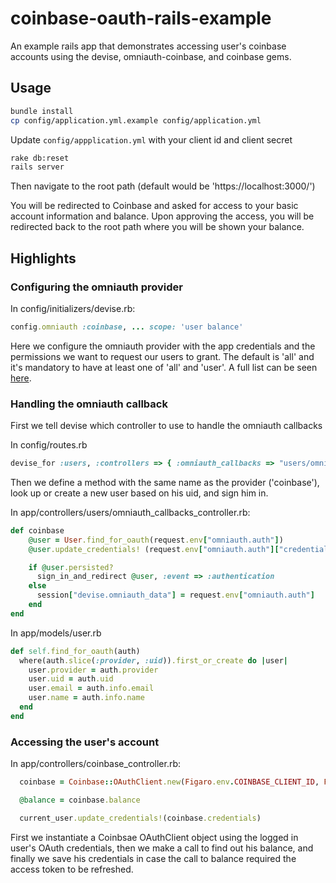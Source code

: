 # coinbase-oauth-rails-example

An example rails app that demonstrates accessing user's coinbase accounts using the devise, omniauth-coinbase, and coinbase gems.

## Usage

```bash
bundle install
cp config/application.yml.example config/application.yml
```

Update `config/appplication.yml` with your client id and client secret

```bash
rake db:reset
rails server
```

Then navigate to the root path (default would be 'https://localhost:3000/')

You will be redirected to Coinbase and asked for access to your basic account information and balance. Upon approving the access, you will be redirected back to the root path where you will be shown your balance.

## Highlights

### Configuring the omniauth provider

In config/initializers/devise.rb:

```ruby
config.omniauth :coinbase, ... scope: 'user balance'
```

Here we configure the omniauth provider with the app credentials and the permissions we want to request our users to grant. The default is 'all' and it's mandatory to have at least one of 'all' and 'user'. A full list can be seen [here](https://coinbase.com/docs/api/permissions).

### Handling the omniauth callback

First we tell devise which controller to use to handle the omniauth callbacks

In config/routes.rb
```ruby
devise_for :users, :controllers => { :omniauth_callbacks => "users/omniauth_callbacks" }
```

Then we define a method with the same name as the provider ('coinbase'), look up or create a new user based on his uid, and sign him in.

In app/controllers/users/omniauth_callbacks_controller.rb: 
```ruby
def coinbase
	@user = User.find_for_oauth(request.env["omniauth.auth"])
	@user.update_credentials! (request.env["omniauth.auth"]["credentials"])

	if @user.persisted?
	  sign_in_and_redirect @user, :event => :authentication
	else
	  session["devise.omniauth_data"] = request.env["omniauth.auth"]
	end
end
```

In app/models/user.rb 
```ruby
def self.find_for_oauth(auth)
  where(auth.slice(:provider, :uid)).first_or_create do |user|
    user.provider = auth.provider
    user.uid = auth.uid
    user.email = auth.info.email
    user.name = auth.info.name
  end
end
```

### Accessing the user's account

In app/controllers/coinbase_controller.rb:
```ruby
  coinbase = Coinbase::OAuthClient.new(Figaro.env.COINBASE_CLIENT_ID, Figaro.env.COINBASE_CLIENT_SECRET, current_user.credentials)

  @balance = coinbase.balance

  current_user.update_credentials!(coinbase.credentials)
```

First we instantiate a Coinbsae OAuthClient object using the logged in user's OAuth credentials, then we make a call to find out his balance, and finally we save his credentials in case the call to balance required the access token to be refreshed.
